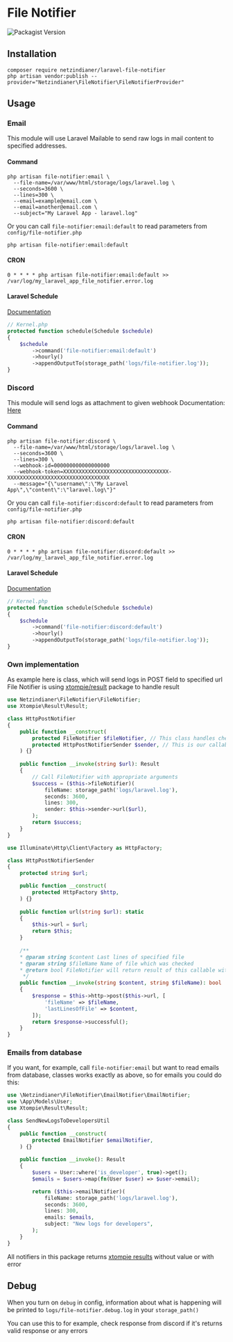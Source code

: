 # File Notifier

![Packagist Version](https://img.shields.io/packagist/v/netzindianer/laravel-file-notifier?label=Version&style=for-the-badge)

## Installation

```shell
composer require netzindianer/laravel-file-notifier
php artisan vendor:publish --provider="Netzindianer\FileNotifier\FileNotifierProvider"
```

## Usage

### Email

This module will use Laravel Mailable to send raw logs in mail content to specified addresses.

#### Command

```shell
php artisan file-notifier:email \
  --file-name=/var/www/html/storage/logs/laravel.log \
  --seconds=3600 \
  --lines=300 \
  --email=example@email.com \
  --email=another@email.com \
  --subject="My Laravel App - laravel.log"
```

Or you can call `file-notifier:email:default` to read parameters from `config/file-notifier.php`

```shell
php artisan file-notifier:email:default
```

#### CRON

```shell
0 * * * * php artisan file-notifier:email:default >> /var/log/my_laravel_app_file_notifier.error.log
```

#### Laravel Schedule

[Documentation](https://laravel.com/docs/8.x/scheduling)

```php
// Kernel.php
protected function schedule(Schedule $schedule)
{
    $schedule
        ->command('file-notifier:email:default')
        ->hourly()
        ->appendOutputTo(storage_path('logs/file-notifier.log'));
}
```

### Discord

This module will send logs as attachment to given webhook
Documentation: [Here](https://discord.com/developers/docs/resources/webhook#execute-webhook)

#### Command

```shell
php artisan file-notifier:discord \
  --file-name=/var/www/html/storage/logs/laravel.log \
  --seconds=3600 \
  --lines=300 \
  --webhook-id=000000000000000000
  --webhook-token=XXXXXXXXXXXXXXXXXXXXXXXXXXXXXXXXXX-XXXXXXXXXXXXXXXXXXXXXXXXXXXXXXXXX
  --message="{\"username\":\"My Laravel App\",\"content\":\"laravel.log\"}"
```

Or you can call `file-notifier:discord:default` to read parameters from `config/file-notifier.php`

```shell
php artisan file-notifier:discord:default
```

#### CRON

```shell
0 * * * * php artisan file-notifier:discord:default >> /var/log/my_laravel_app_file_notifier.error.log
```

#### Laravel Schedule

[Documentation](https://laravel.com/docs/8.x/scheduling)

```php
// Kernel.php
protected function schedule(Schedule $schedule)
{
    $schedule
        ->command('file-notifier:discord:default')
        ->hourly()
        ->appendOutputTo(storage_path('logs/file-notifier.log'));
}
```

### Own implementation

As example here is class, which will send logs in POST field to specified url
File Notifier is using [xtompie/result](https://packagist.org/packages/xtompie/result) package to handle result

```php
use Netzindianer\FileNotifier\FileNotifier;
use Xtompie\Result\Result;

class HttpPostNotifier 
{
    public function __construct(
        protected FileNotifier $fileNotifier, // This class handles checking if there is any new content in file
        protected HttpPostNotifierSender $sender, // This is our callable to handle sending logs
    ) {}
    
    public function __invoke(string $url): Result
    {
        // Call FileNotifier with appropriate arguments 
        $success = ($this->fileNotifier)(
            fileName: storage_path('logs/laravel.log'),
            seconds: 3600,
            lines: 300,
            sender: $this->sender->url($url),
        );
        return $success;
    }
}
```

```php
use Illuminate\Http\Client\Factory as HttpFactory;

class HttpPostNotifierSender 
{
    protected string $url;

    public function __construct(
        protected HttpFactory $http,
    ) {}
    
    public function url(string $url): static
    {
        $this->url = $url;
        return $this;
    }
    
    /**
    * @param string $content Last lines of specified file
    * @param string $fileName Name of file which was checked
    * @return bool FileNotifier will return result of this callable with Xtompie\Result\Result
     */
    public function __invoke(string $content, string $fileName): bool
    {
        $response = $this->http->post($this->url, [
            'fileName' => $fileName,
            'lastLinesOfFile' => $content,
        ]);
        return $response->successful();
    }
}
```

### Emails from database

If you want, for example, call `file-notifier:email` but want to read emails from database, classes works exactly as above,
so for emails you could do this:

```php
use \Netzindianer\FileNotifier\EmailNotifier\EmailNotifier;
use \App\Models\User;
use Xtompie\Result\Result;

class SendNewLogsToDevelopersUtil
{
    public function __construct(
        protected EmailNotifier $emailNotifier,
    ) {}
    
    public function __invoke(): Result
    {
        $users = User::where('is_developer', true)->get();
        $emails = $users->map(fn(User $user) => $user->email);

        return ($this->emailNotifier)(
            fileName: storage_path('logs/laravel.log'),
            seconds: 3600,
            lines: 300,
            emails: $emails,
            subject: "New logs for developers",
        );
    }
}
```

All notifiers in this package returns [xtompie results](https://packagist.org/packages/xtompie/result) without value or with error

## Debug

When you turn on `debug` in config, information about what is happening will be printed to `logs/file-notifier.debug.log`
in your `storage_path()`

You can use this to for example, check response from discord if it's returns valid response or any errors
